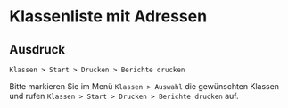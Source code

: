 ﻿# Klassenliste mit Adressen

## Ausdruck

`Klassen > Start > Drucken > Berichte drucken`

Bitte markieren Sie im Menü `Klassen > Auswahl` die gewünschten Klassen und rufen `Klassen > Start > Drucken > Berichte drucken` auf.
